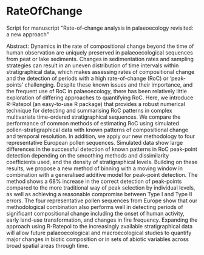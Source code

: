 # RateOfChange
Script for manuscript "Rate-of-change analysis in palaeoecology revisited: a new approach" 

Abstract:
Dynamics in the rate of compositional change beyond the time of human observation are uniquely   preserved in palaeoecological sequences from peat or lake sediments. Changes in sedimentation rates and sampling strategies can result in an uneven distribution of time intervals within stratigraphical data, which makes assessing rates of compositional change and the detection of periods with a high rate-of-change (RoC) or ‘peak-points’ challenging. Despite these known issues and their importance, and the frequent use of RoC in palaeoecology, there has been relatively little exploration of differing approaches to quantifying RoC. 
Here, we introduce R-Ratepol (an easy-to-use R package) that provides a robust numerical technique for detecting and summarising RoC patterns in complex multivariate time-ordered stratigraphical sequences. We compare the performance of common methods of estimating RoC using simulated pollen-stratigraphical data with known patterns of compositional change and temporal resolution. In addition, we apply our new methodology to four representative European pollen sequences.
Simulated data show large differences in the successful detection of known patterns in RoC peak-point detection depending on the smoothing methods and dissimilarity coefficients used, and the density of stratigraphical levels. Building on these results, we propose a new method of binning with a moving window in combination with a generalised additive model for peak-point detection. The method shows a 68% increase in the correct detection of peak-points compared to the more traditional way of peak selection by individual levels, as well as achieving a reasonable compromise between Type I and Type II errors. The four representative pollen sequences from Europe show that our methodological combination also performs well in detecting periods of significant compositional change including the onset of human activity, early land-use transformation, and changes in fire frequency. 
Expanding the approach using R-Ratepol to the increasingly available stratigraphical data will allow future palaeoecological and macroecological studies to quantify major changes in biotic composition or in sets of abiotic variables across broad spatial areas through time. 
